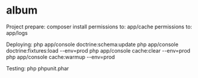 album
=====

Project prepare:
composer install
permissions to: app/cache
permissions to: app/logs

Deploying:
php app/console doctrine:schema:update 
php app/console doctrine:fixtures:load --env=prod
php app/console cache:clear --env=prod
php app/console cache:warmup --env=prod


Testing:
php phpunit.phar

